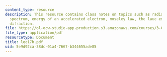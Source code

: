 ```yaml
---
content_type: resource
description: This resource contains class notes on topics such as radiation, electromagnetic
  spectrum, energy of an accelerated electron, moseley law, the laue experiment, and
  difraction.
file: https://ol-ocw-studio-app-production.s3.amazonaws.com/courses/3-012-fundamentals-of-materials-science-fall-2005/5e9d92ca38dc01a47667b344655ade85_lec17b.pdf
file_type: application/pdf
resourcetype: Document
title: lec17b.pdf
uid: 5e9d92ca-38dc-01a4-7667-b344655ade85
---
```

